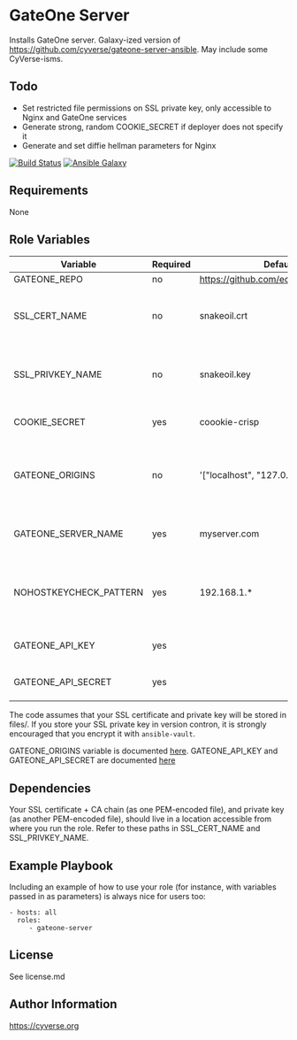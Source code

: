 GateOne Server
=========

Installs GateOne server. Galaxy-ized version of https://github.com/cyverse/gateone-server-ansible. May include some CyVerse-isms.

## Todo
- Set restricted file permissions on SSL private key, only accessible to Nginx and GateOne services
- Generate strong, random COOKIE_SECRET if deployer does not specify it
- Generate and set diffie hellman parameters for Nginx

[![Build Status](https://travis-ci.org/CyVerse-Ansible/ansible-gateone-server.svg?branch=master)](https://travis-ci.org/CyVerse-Ansible/ansible-gateone-server)
[![Ansible Galaxy](https://img.shields.io/badge/ansible--galaxy-gateone--server-blue.svg)](https://galaxy.ansible.com/CyVerse-Ansible/gateone-server/)


Requirements
------------

None

Role Variables
--------------

| Variable                | Required | Default                               | Choices | Comments                                                |
|-------------------------|----------|---------------------------------------|---------|---------------------------------------------------------|
| GATEONE_REPO            | no       | https://github.com/edwins/gateone.git |         |                                                         |
| SSL_CERT_NAME           | no       | snakeoil.crt                          |         | Name of your SSL certificate + CA chain in files/       |
| SSL_PRIVKEY_NAME        | no       | snakeoil.key                          |         | Name of your SSL certificate private key file in files/ |
| COOKIE_SECRET           | yes      | coookie-crisp                         |         | Secret to use for cookies                               |
| GATEONE_ORIGINS         | no       | '["localhost", "127.0.0.1"]'          |         | Python-style list of allowed origins (see GateOne docs) |
| GATEONE_SERVER_NAME     | yes      | myserver.com                          |         | Name of your gateone host                               |
| NOHOSTKEYCHECK_PATTERN  | yes      | 192.168.1.*                           |         | ssh_config-style host pattern to skip host key checking |
| GATEONE_API_KEY         | yes      |                                       |         | See GateOne docs                                        |
| GATEONE_API_SECRET      | yes      |                                       |         | See GateOne docs

The code assumes that your SSL certificate and private key will be stored in files/. If you store your SSL private key in version contron, it is strongly encouraged that you encrypt it with `ansible-vault`.

GATEONE_ORIGINS variable is documented [here](http://liftoff.github.io/GateOne/About/configuration.html?highlight=origins#cmdoption--origins).
GATEONE_API_KEY and GATEONE_API_SECRET are documented [here](https://liftoff.github.io/GateOne/Developer/embedding_api_auth.html#generate-an-api-key-secret)

Dependencies
------------
Your SSL certificate + CA chain (as one PEM-encoded file), and private key (as another PEM-encoded file), should live in a location accessible from where you run the role. Refer to these paths in SSL_CERT_NAME and SSL_PRIVKEY_NAME.

Example Playbook
----------------

Including an example of how to use your role (for instance, with variables passed in as parameters) is always nice for users too:

    - hosts: all
      roles:
         - gateone-server

License
-------

See license.md

Author Information
------------------

https://cyverse.org
